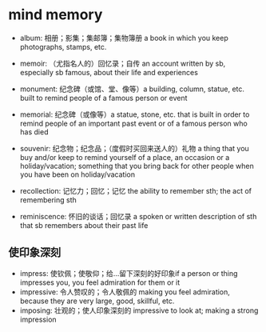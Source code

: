 # mind memory

- album: 相册；影集；集邮簿；集物簿册 a book in which you keep photographs, stamps, etc.
- memoir: （尤指名人的）回忆录；自传 an account written by sb, especially sb famous, about their life and experiences
- monument: 纪念碑（或馆、堂、像等）a building, column, statue, etc. built to remind people of a famous person or event
- memorial: 纪念碑（或像等）a statue, stone, etc. that is built in order to remind people of an important past event or of a famous person who has died
- souvenir: 纪念物；纪念品；（度假时买回来送人的）礼物 a thing that you buy and/or keep to remind yourself of a place, an occasion or a holiday/vacation; something that you bring back for other people when you have been on holiday/vacation

- recollection: 记忆力；回忆；记忆 the ability to remember sth; the act of remembering sth
- reminiscence: 怀旧的谈话；回忆录 a spoken or written description of sth that sb remembers about their past life

## 使印象深刻

- impress: 使钦佩；使敬仰；给…留下深刻的好印象if a person or thing impresses you, you feel admiration for them or it
- impressive: 令人赞叹的；令人敬佩的 making you feel admiration, because they are very large, good, skillful, etc.
- imposing: 壮观的；使人印象深刻的 impressive to look at; making a strong impression
